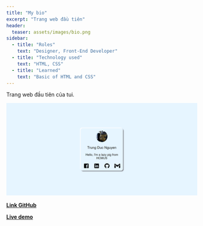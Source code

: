 ```yaml
---
title: "My bio"
excerpt: "Trang web đầu tiên"
header:
  teaser: assets/images/bio.png
sidebar:
  - title: "Roles"
    text: "Designer, Front-End Developer"
  - title: "Technology used"
    text: "HTML, CSS"
  - title: "Learned"
    text: "Basic of HTML and CSS"
---
```


Trang web đầu tiên của tui.

![image](/../assets/images/bio.png)

[**Link GitHub**](https://github.com/ngntrgduc/bio)

[**Live demo**](https://ngntrgduc.github.io/bio)
